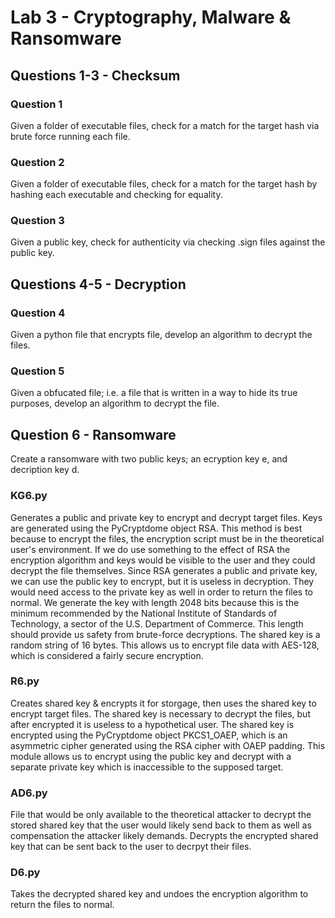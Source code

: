 # Lab 3 - Cryptography, Malware & Ransomware


## Questions 1-3 - Checksum

### Question 1
Given a folder of executable files, check for a match for the target hash via brute force running each file.


### Question 2
Given a folder of executable files, check for a match for the target hash by hashing each executable and checking for equality.


### Question 3
Given a public key, check for authenticity via checking .sign files against the public key.

## Questions 4-5 - Decryption

### Question 4
Given a python file that encrypts file, develop an algorithm to decrypt the files.

### Question 5
Given a obfucated file; i.e. a file that is written in a way to hide its true purposes, develop an algorithm to decrypt the file.


## Question 6 - Ransomware
Create a ransomware with two public keys; an ecryption key e, and decription key d. 
 

### KG6.py
Generates a public and private key to encrypt and decrypt target files. Keys are generated using the PyCryptdome object RSA. This method is best because to encrypt the files, the encryption script must be in the theoretical user's environment. If we do use something to the effect of RSA the encryption algorithm and keys would be visible to the user and they could decrypt the file themselves. Since RSA generates a public and private key, we can use the public key to encrypt, but it is useless in decryption. They would need access to the private key as well in order to return the files to normal. We generate the key with length 2048 bits because this is the minimum recommended by the National Institute of Standards of Technology, a sector of the U.S. Department of Commerce. This length should provide us safety from brute-force decryptions. The shared key is a random string of 16 bytes. This allows us to encrypt file data with AES-128, which is considered a fairly secure encryption.

### R6.py
Creates shared key & encrypts it for storgage, then uses the shared key to encrypt target files. The shared key is necessary to decrypt the files, but after encrypted it is useless to a hypothetical user. The shared key is encrypted using the PyCryptdome object PKCS1_OAEP, which is an asymmetric cipher generated using the RSA cipher with OAEP padding. This module allows us to encrypt using the public key and decrypt with a separate private key which is inaccessible to the supposed target. 


### AD6.py
File that would be only available to the theoretical attacker to decrypt the stored shared key that the user would likely send back to them as well as compensation the attacker likely demands. Decrypts the encrypted shared key that can be sent back to the user to decrpyt their files.

### D6.py
Takes the decrypted shared key and undoes the encryption algorithm to return the files to normal.

